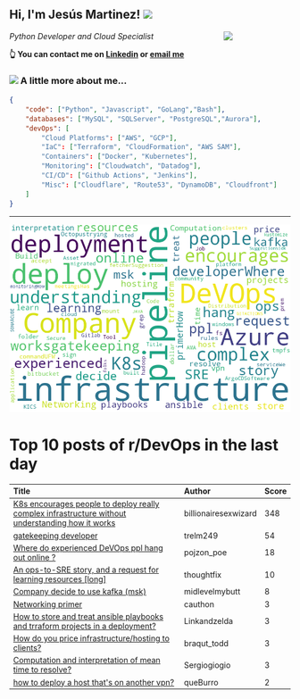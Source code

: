 <!--
**jmartinezl/jmartinezl** is a ✨ _special_ ✨ repository because its `README.md` (this file) appears on your GitHub profile.

Here are some ideas to get you started:

- 🔭 I’m currently working on ...
- 🌱 I’m currently learning ...
- 👯 I’m looking to collaborate on ...
- 🤔 I’m looking for help with ...
- 💬 Ask me about ...
- 📫 How to reach me: ...
- 😄 Pronouns: ...
- ⚡ Fun fact: ...
-->

<h2>Hi, I'm Jesús Martinez! <img src="https://media.giphy.com/media/WUlplcMpOCEmTGBtBW/giphy.gif" width="30"> </h2>
<img align='right' src="https://media.giphy.com/media/NytMLKyiaIh6VH9SPm/giphy.gif" width="120">
<p><em>Python Developer and Cloud Specialist
</em></p>

**👆 You can contact me on [Linkedin](https://www.linkedin.com/in/jes%C3%BAs-martinez-2b7b10104/) or [email me](mailto:jesus.mtz.lorenzo@gmail.com)**

### <img src="https://media.giphy.com/media/VgCDAzcKvsR6OM0uWg/giphy.gif" width="50"> A little more about me...  

```json
{
    "code": ["Python", "Javascript", "GoLang","Bash"],
    "databases": ["MySQL", "SQLServer", "PostgreSQL","Aurora"],
    "devOps": [
        "Cloud Platforms": ["AWS", "GCP"],
        "IaC": ["Terraform", "CloudFormation", "AWS SAM"],
        "Containers": ["Docker", "Kubernetes"],
        "Monitoring": ["Cloudwatch", "Datadog"],
        "CI/CD": ["Github Actions", "Jenkins"],
        "Misc": ["Cloudflare", "Route53", "DynamoDB", "Cloudfront"]
    ]
}
```
---

![Wordcloud](./cloud.png)

# Top 10 posts of r/DevOps in the last day

| Title | Author | Score |
|:---|:---|:---|
| [K8s encourages people to deploy really complex infrastructure without understanding how it works](https://www.reddit.com/r/devops/comments/wwpo91/k8s_encourages_people_to_deploy_really_complex/) | billionairesexwizard | 348 |
| [gatekeeping developer](https://www.reddit.com/r/devops/comments/wwplwo/gatekeeping_developer/) | trelm249 | 54 |
| [Where do experienced DeVOps ppl hang out online ?](https://www.reddit.com/r/devops/comments/wwow74/where_do_experienced_devops_ppl_hang_out_online/) | pojzon_poe | 18 |
| [An ops-to-SRE story, and a request for learning resources [long]](https://www.reddit.com/r/devops/comments/wwrei9/an_opstosre_story_and_a_request_for_learning/) | thoughtfix | 10 |
| [Company decide to use kafka (msk)](https://www.reddit.com/r/devops/comments/wwmou7/company_decide_to_use_kafka_msk/) | midlevelmybutt | 8 |
| [Networking primer](https://www.reddit.com/r/devops/comments/wx3hk1/networking_primer/) | cauthon | 3 |
| [How to store and treat ansible playbooks and trraform projects in a deployment?](https://www.reddit.com/r/devops/comments/wwsz2v/how_to_store_and_treat_ansible_playbooks_and/) | Linkandzelda | 3 |
| [How do you price infrastructure/hosting to clients?](https://www.reddit.com/r/devops/comments/wwnqpa/how_do_you_price_infrastructurehosting_to_clients/) | braqut_todd | 3 |
| [Computation and interpretation of mean time to resolve?](https://www.reddit.com/r/devops/comments/wxb44a/computation_and_interpretation_of_mean_time_to/) | Sergiogiogio | 3 |
| [how to deploy a host that's on another vpn?](https://www.reddit.com/r/devops/comments/wwm52k/how_to_deploy_a_host_thats_on_another_vpn/) | queBurro | 2 |
